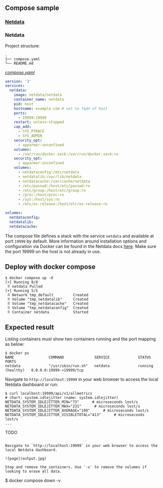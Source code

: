 ## Compose sample
### [Netdata](https://github.com/netdata/netdata)
### Netdata

Project structure:
```
.
├── compose.yaml
└── README.md
```

[_compose.yaml_](compose.yaml)
```yaml
version: '3'
services:
  netdata:
    image: netdata/netdata
    container_name: netdata
    pid: host
    hostname: example.com # set to fqdn of host
    ports:
      - 19999:19999
    restart: unless-stopped
    cap_add:
      - SYS_PTRACE
      - SYS_ADMIN
    security_opt:
      - apparmor:unconfined
    volumes:
      - /var/run/docker.sock:/var/run/docker.sock:ro
    security_opt:
      - apparmor:unconfined
    volumes:
      - netdataconfig:/etc/netdata
      - netdatalib:/var/lib/netdata
      - netdatacache:/var/cache/netdata
      - /etc/passwd:/host/etc/passwd:ro
      - /etc/group:/host/etc/group:ro
      - /proc:/host/proc:ro
      - /sys:/host/sys:ro
      - /etc/os-release:/host/etc/os-release:ro

volumes:
  netdataconfig:
  netdatalib:
  netdatacache:
```

The compose file defines a stack with the service `netdata` and available at port `19999` by default. More information around installation options and configuration via Docker can be found in the Netdata docs [here](https://learn.netdata.cloud/docs/agent/packaging/docker).
Make sure the port 19999 on the host is not already in use.

## Deploy with docker compose

```
$ docker compose up -d
[+] Running 8/8
 ⠿ netdata Pulled
[+] Running 5/5
 ⠿ Network tmp_default         Created
 ⠿ Volume "tmp_netdatalib"     Created
 ⠿ Volume "tmp_netdatacache"   Created
 ⠿ Volume "tmp_netdataconfig"  Created
 ⠿ Container netdata           Started
```

## Expected result

Listing containers must show two containers running and the port mapping as below:
```
$ docker ps
NAME                COMMAND              SERVICE             STATUS              PORTS
netdata             "/usr/sbin/run.sh"   netdata             running (healthy)   0.0.0.0:19999->19999/tcp
```

Navigate to `http://localhost:19999` in your web browser to access the local Netdata dashboard or run:

```
$ curl localhost:19999/api/v1/allmetrics
# chart: system.idlejitter (name: system.idlejitter)
NETDATA_SYSTEM_IDLEJITTER_MIN="73"      # microseconds lost/s
NETDATA_SYSTEM_IDLEJITTER_MAX="231"      # microseconds lost/s
NETDATA_SYSTEM_IDLEJITTER_AVERAGE="109"      # microseconds lost/s
NETDATA_SYSTEM_IDLEJITTER_VISIBLETOTAL="413"      # microseconds lost/s
...
```
TODO
```

Navigate to `http://localhost:19999` in your web browser to access the local Netdata dashboard.

![page](output.jpg)

Stop and remove the containers. Use `-v` to remove the volumes if looking to erase all data.
```
$ docker compose down -v
```
